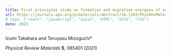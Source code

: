 ```yaml
---
title: First principles study on formation and migration energies of sodium and lithium in graphite
url: https://journals.aps.org/prmaterials/abstract/10.1103/PhysRevMaterials.5.085401
# tags: ["react", "javaScript", "axios", "HTML", "SCSS", "CSS"]
date: 2021
---
```


Izumi Takahara and Teruyasu Mizoguchi*

*Physical Review Materials* **5**, 085401 (2021)